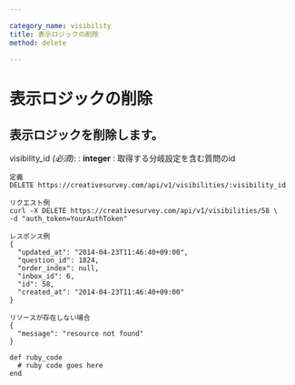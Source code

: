 ```yaml
---

category_name: visibility
title: 表示ロジックの削除
method: delete

---
```


# 表示ロジックの削除

## 表示ロジックを削除します。

visibility_id _(必須)_:
: __integer__
: 取得する分岐設定を含む質問のid

~~~
定義
DELETE https://creativesurvey.com/api/v1/visibilities/:visibility_id

リクエスト例
curl -X DELETE https://creativesurvey.com/api/v1/visibilities/58 \
-d "auth_token=YourAuthToken"

レスポンス例
{
  "updated_at": "2014-04-23T11:46:40+09:00",
  "question_id": 1824,
  "order_index": null,
  "inbox_id": 6,
  "id": 58,
  "created_at": "2014-04-23T11:46:40+09:00"
}

リソースが存在しない場合
{
  "message": "resource not found"
}
~~~

~~~
def ruby_code
  # ruby code goes here
end
~~~

